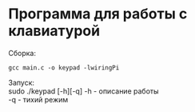 # Программа для работы с клавиатурой 

Сборка:  
```
gcc main.c -o keypad -lwiringPi  
```

Запуск:  
sudo ./keypad [-h][-q] 
-h - описание работы  
-q - тихий режим  
